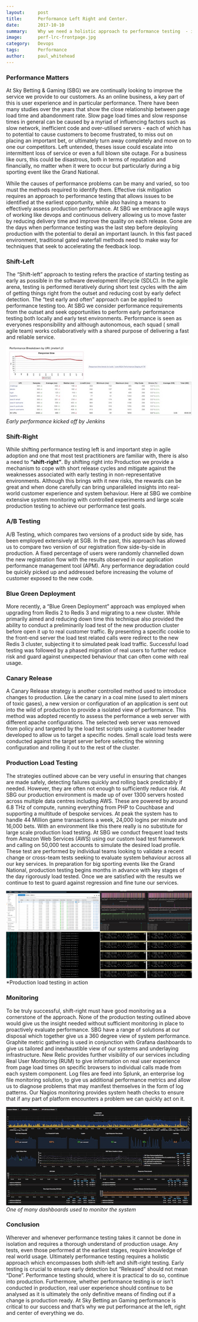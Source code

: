 ```yaml
---
layout:     post
title:      Performance Left Right and Center.
date:       2017-10-10
summary:    Why we need a holistic approach to performance testing  - it's not all about Shift-Left.
image:      perf-lrc-frontpage.jpg
category:   Devops
tags:       Performance
author:     paul_whitehead
---
```


### Performance Matters
At Sky Betting & Gaming (SBG) we are continually looking to improve the service we provide to our customers. As an online business, a key part of this is user experience and in particular performance. There have been many studies over the years that show the close relationship between page load time and abandonment rate. Slow page load times and slow response times in general can be caused by a myriad of influencing factors such as slow network, inefficient code and over-utilised servers - each of which has to potential to cause customers to become frustrated, to miss out on placing an important bet, or ultimately turn away completely and move on to one our competitors. Left untended, theses issue could escalate into intermittent loss of service or even a full blown site outage. For a business like ours, this could be disastrous, both in terms of reputation and financially, no matter when it were to occur but particularly during a big sporting event like the Grand National.

While the causes of performance problems can be many and varied, so too must the methods required to identify them. Effective risk mitigation requires an approach to performance testing that allows issues to be identified at the earliest opportunity, while also having a means to effectively assess production performance. At SBG we embrace agile ways of working like devops and continuous delivery allowing us to move faster by reducing delivery time and improve the quality on each release. Gone are the days when performance testing was the last step before deploying production with the potential to derail an important launch. In this fast paced environment, traditional gated waterfall methods need to make way for techniques that seek to accelerating the feedback loop.

### Shift-Left
The “Shift-left” approach to testing refers the practice of starting testing as early as possible in the software development lifecycle (SDLC). In the agile arena, testing is performed iteratively during short test cycles with the aim of getting things right from the outset and reducing cost by early defect detection. The “test early and often” approach can be applied to performance testing too. At SBG we consider performance requirements from the outset and seek opportunities to perform early performance testing both locally and early test environments. Performance is seen as everyones responsibility and although autonomous, each squad ( small agile team) works collaboratively with a shared purpose of delivering a fast and reliable service. 

![Early Perf Testing](/images/perf-lrc-jenkins.jpg)
*Early performance kicked off by Jenkins*

### Shift-Right
While shifting performance testing left is and important step in agile adoption and one that most test practitioners are familiar with, there is also a need to **“shift-right”**. By shifting right into Production we provide a mechanism to cope with short release cycles and mitigate against the weaknesses associated with early testing in non-representative environments. Although this brings with it new risks, the rewards can be great and when done carefully can bring unparalleled insights into real-world customer experience and system behaviour. Here at SBG we combine extensive system monitoring with controlled experiments and large scale production testing to achieve our performance test goals. 

### A/B Testing
A/B Testing, which compares two versions of a product side by side, has been employed extensively at SGB. In the past, this approach has allowed us to compare two version of our registration flow side-by-side in production. A fixed percentage of users were randomly channelled down the new registration flow with the results observed in our application performance management tool (APM). Any performance degradation could be quickly picked up and addressed before increasing the volume of customer exposed to the new code. 

### Blue Green Deployment
More recently, a “Blue Green Deployment” approach was employed when upgrading from Redis 2 to Redis 3 and migrating to a new cluster. While primarily aimed and reducing down time this technique also provided the ability to conduct a preliminarily load test of the new production cluster before open it up to real customer traffic. By presenting a specific cookie to the front-end server the load test related calls were redirect to the new Redis 3 cluster, subjecting it to simulated peak load traffic. Successful load testing was followed by a phased migration of real users to further reduce risk and guard against unexpected behaviour that can often come with real usage.

### Canary Release
A Canary Release strategy is another controlled method used to introduce changes to production. Like the canary in a coal mine (used to alert miners of toxic gases), a new version or configuration of an application is sent out into the wild of production to provide a isolated view of performance. This method was adopted recently to assess the performance a web server with different apache configurations. The selected web server was removed from policy and targeted by the load test scripts using a customer header developed to allow us to target a specific nodes. Small scale load tests were conducted against the target server before selecting the winning configuration and rolling it out to the rest of the cluster.

### Production Load Testing
The strategies outlined above can be very useful in ensuring that changes are made safely, detecting failures quickly and rolling back predictably if needed. However, they are often not enough to sufficiently reduce risk. At SBG our production environment is made up of over 1300 servers hosted across multiple data centres including AWS. These are powered by around 6.8 THz of compute, running everything from PHP to Couchbase and supporting a multitude of bespoke services. At peak the system has to handle 44 Million game transactions a week, 24,000 logins per minute and 16,000 bets. With an environment like this there really is no substitute for large scale production load testing. At SBG we conduct frequent load tests from Amazon Web Services (AWS) using our custom load test framework and calling on 50,000 test accounts to simulate the desired load profile. These test are performed by individual teams looking to validate a recent change or cross-team tests seeking to evaluate system behaviour across all our key services. In preparation for big sporting events like the Grand National, production testing begins months in advance with key stages of the day rigorously load tested. Once we are satisfied with the results we continue to test to guard against regression and fine tune our services.

![Production Load Test](/images/perf-lrc-aws.jpg)
*Production load testing in action

### Monitoring
To be truly successful, shift-right must have good monitoring as a cornerstone of the approach. None of the production testing outlined above would give us the insight needed without sufficient monitoring in place to proactively evaluate performance. SBG have a range of solutions at our disposal which together give us a 360 degree view of system performance. Graphite metric gathering is used in conjunction with Grafana dashboards to give us tailored and inexhaustible view of our systems and underlaying infrastructure. New Relic provides further visibility of our services including Real User Monitoring (RUM) to give information on real user experience from page load times on specific browsers to individual calls made from each system component. Log files are feed into Splunk, an enterprise log file monitoring solution, to give us additional performance metrics and allow us to diagnose problems that may manifest themselves in the form of log patterns. Our Nagios monitoring provides system heath checks to ensure that if any part of platform encounters a problem we can quickly act on it.

![Monitoring](/images/perf-lrc-grafana.jpg)
*One of many dashboards used to monitor the system*

### Conclusion 
Wherever and whenever performance testing takes it cannot be done in isolation and requires a thorough understand of production usage. Any tests, even those performed at the earliest stages, require knowledge of real world usage. Ultimately performance testing requires a holistic approach which encompasses both shift-left and shift-right testing. Early testing is crucial to ensure early detection but “Released” should not mean “Done”. Performance testing should, where it is practical to do so, continue into production. Furthermore, whether performance testing is or isn’t conducted in production, real user experience should continue to be analysed as it is ultimately the only definitive means of finding out if a change is production ready. At Sky Betting an Gaming performance is critical to our success and that’s why we put performance at the left, right and center of everything we do.

